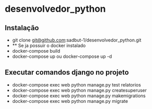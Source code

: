 # desenvolvedor_python

## Instalação

- git clone git@github.com:sadbut-1/desenvolvedor_python.git
- ** Se ja possuir o docker instalado
- docker-compose build
- docker-compose up ou docker-compose up -d

## Executar comandos django no projeto

- docker-compose exec web python manage.py test relatorios
- docker-compose exec web python manage.py createsuperuser
- docker-compose exec web python manage.py makemigrations
- docker-compose exec web python manage.py migrate
